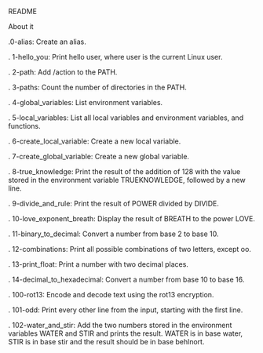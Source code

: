 
README



About it

.0-alias: Create an alias.

. 1-hello_you: Print hello user, where user is the current Linux user.

. 2-path: Add /action to the PATH.

. 3-paths: Count the number of directories in the PATH.

. 4-global_variables: List environment variables.

. 5-local_variables: List all local variables and environment variables, and functions.

. 6-create_local_variable: Create a new local variable.

. 7-create_global_variable: Create a new global variable.

. 8-true_knowledge: Print the result of the addition of 128 with the value stored in the environment variable TRUEKNOWLEDGE, followed by a new line.

. 9-divide_and_rule: Print the result of POWER divided by DIVIDE.

. 10-love_exponent_breath: Display the result of BREATH to the power LOVE.

. 11-binary_to_decimal: Convert a number from base 2 to base 10.

. 12-combinations: Print all possible combinations of two letters, except oo.

. 13-print_float: Print a number with two decimal places.

. 14-decimal_to_hexadecimal: Convert a number from base 10 to base 16.

. 100-rot13: Encode and decode text using the rot13 encryption.

. 101-odd: Print every other line from the input, starting with the first line.

. 102-water_and_stir: Add the two numbers stored in the environment variables WATER and STIR and prints the result. WATER is in base water, STIR is in base stir and the result should be in base behlnort.




